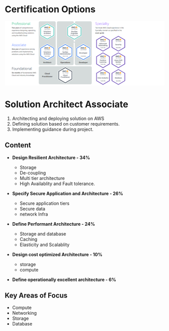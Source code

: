 # Certification Options
<img src="https://github.com/Mayank-Mehta/AWS-CSA-Associate/blob/master/Certification_options.PNG">

# Solution Architect Associate

1. Architecting and deploying solution on AWS
2. Defining solution based on customer requirements.
3. Implementing guidance during project.

## Content
 * **Design Resilient Architecture - 34%**
   * Storage
   * De-coupling
   * Multi tier architecture
   * High Availablity and Fault tolerance.
 
 * **Specify Secure Application and Architecture - 26%**  
    * Secure application tiers  
    * Secure data  
    * network Infra  
  
* **Define Performant Architecture - 24%**
    * Storage and database
    * Caching
    * Elasticity and Scalablity

* **Design cost optimized Architecture - 10%**
    * storage
    * compute

* **Define operationally excellent architecture - 6%**
  
## Key Areas of Focus  
   * Compute  
   * Networking  
   * Storage  
   * Database  
